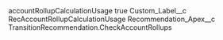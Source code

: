 <?xml version="1.0" encoding="UTF-8"?>
<CustomMetadata xmlns="http://soap.sforce.com/2006/04/metadata" xmlns:xsi="http://www.w3.org/2001/XMLSchema-instance" xmlns:xsd="http://www.w3.org/2001/XMLSchema">
    <label>accountRollupCalculationUsage</label>
    <protected>true</protected>
    <values>
        <field>Custom_Label__c</field>
        <value xsi:type="xsd:string">RecAccountRollupCalculationUsage</value>
    </values>
    <values>
        <field>Recommendation_Apex__c</field>
        <value xsi:type="xsd:string">TransitionRecommendation.CheckAccountRollups</value>
    </values>
</CustomMetadata>
